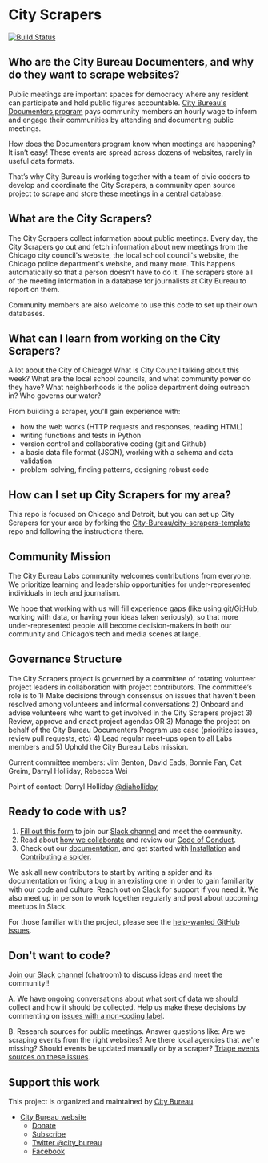 # City Scrapers

[![Build Status](https://travis-ci.org/City-Bureau/city-scrapers.svg?branch=master)](https://travis-ci.org/City-Bureau/city-scrapers)

## Who are the City Bureau Documenters, and why do they want to scrape websites?

Public meetings are important spaces for democracy where any resident can participate and hold public figures accountable. [City Bureau's Documenters
 program](https://www.citybureau.org/documenters) pays community members an hourly wage to inform and engage their communities by attending and documenting public meetings.

How does the Documenters program know when meetings are happening? It isn’t easy! These events are spread across dozens of websites, rarely in useful data formats.

That’s why City Bureau is working together with a team of civic coders to develop and coordinate the City Scrapers, a community open source project to scrape and store these meetings in a central database.

## What are the City Scrapers?

The City Scrapers collect information about public meetings. Every day, the City Scrapers go out and fetch information about new meetings from the Chicago city council's website, the local school council's website, the Chicago police department's website, and many more. This happens automatically so that a person doesn't have to do it. The scrapers store all of the meeting information in a database for journalists at City Bureau to report on them.

Community members are also welcome to use this code to set up their own databases.

## What can I learn from working on the City Scrapers?

A lot about the City of Chicago! What is City Council talking about this week? What are the local school councils, and what community power do they have? What neighborhoods is the police department doing outreach in? Who governs our water?

From building a scraper, you'll gain experience with:

- how the web works (HTTP requests and responses, reading HTML)
- writing functions and tests in Python
- version control and collaborative coding (git and Github)
- a basic data file format (JSON), working with a schema and data validation
- problem-solving, finding patterns, designing robust code

## How can I set up City Scrapers for my area?

This repo is focused on Chicago and Detroit, but you can set up City Scrapers for your area by forking the [City-Bureau/city-scrapers-template](https://github.com/city-bureau/city-scrapers-template) repo and following the instructions there.

## Community Mission

The City Bureau Labs community welcomes contributions from everyone. We prioritize learning and leadership opportunities for under-represented individuals in tech and journalism.

We hope that working with us will fill experience gaps (like using git/GitHub, working with data, or having your ideas taken seriously), so that more under-represented people will become decision-makers in both our community and Chicago’s tech and media scenes at large.

## Governance Structure

The City Scrapers project is governed by a committee of rotating volunteer project leaders in collaboration with project contributors. The committee’s role is to 1) Make decisions through consensus on issues that haven't been resolved among volunteers and informal conversations 2) Onboard and advise volunteers who want to get involved in the City Scrapers project 3) Review, approve and enact project agendas OR 3) Manage the project on behalf of the City Bureau Documenters Program use case (prioritize issues, review pull requests, etc) 4) Lead regular meet-ups open to all Labs members and 5) Uphold the City Bureau Labs mission.

Current committee members: Jim Benton, David Eads, Bonnie Fan, Cat Greim, Darryl Holliday, Rebecca Wei

Point of contact: Darryl Holliday [@diaholliday](https://github.com/diaholliday)

## Ready to code with us?

1. [Fill out this form](https://airtable.com/shrsdRcYVzp019U22) to join our [Slack channel](https://citybureau.slack.com/#labs_city_scrapers) and meet the community.
2. Read about [how we collaborate](https://github.com/City-Bureau/city-scrapers/blob/master/CONTRIBUTING.md) and review our [Code of Conduct](https://github.com/City-Bureau/city-scrapers/blob/master/CODE_OF_CONDUCT.md).
3. Check out our [documentation](https://cityscrapers.org/docs/development/), and get started with [Installation](https://cityscrapers.org/docs/development/#installation) and [Contributing a spider](https://cityscrapers.org/docs/development/#contribute).

We ask all new contributors to start by writing a spider and its documentation or fixing a bug in an existing one in order to gain familiarity with our code and culture. Reach out on [Slack](https://citybureau.slack.com/#labs_city_scrapers) for support if you need it. We also meet up in person to work together regularly and post about upcoming meetups in Slack.

For those familiar with the project, please see the [help-wanted GitHub issues](https://github.com/City-Bureau/city-scrapers/issues?q=is%3Aissue+is%3Aopen+label%3A%22help+wanted%22).

## Don't want to code?

[Join our Slack channel](https://airtable.com/shrsdRcYVzp019U22) (chatroom) to discuss ideas and meet the community!!

A. We have ongoing conversations about what sort of data we should collect and how it should be collected. Help us make these decisions by commenting on [issues with a non-coding label](https://github.com/City-Bureau/city-scrapers/issues?q=is%3Aissue+is%3Aopen+label%3Anon-coding).

B. Research sources for public meetings. Answer questions like: Are we scraping events from the right websites? Are there local agencies that we're missing? Should events be updated manually or by a scraper? [Triage events sources on these issues](https://github.com/City-Bureau/city-scrapers/issues?q=is%3Aissue+is%3Aopen+label%3A%22non-coding%3A+triage+events+source%22).

## Support this work

This project is organized and maintained by [City Bureau](http://www.citybureau.org/).

- [City Bureau website](https://www.citybureau.org/)
  - [Donate](https://www.citybureau.org/press-club)
  - [Subscribe](https://citybureau.com/newsletter/)
  - [Twitter @city_bureau](https://twitter.com/city_bureau/)
  - [Facebook](https://www.facebook.com/CityBureau/)
